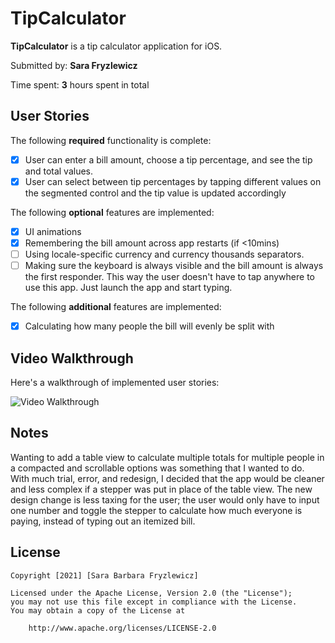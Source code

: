 # TipCalculator
**TipCalculator** is a tip calculator application for iOS.

Submitted by: **Sara Fryzlewicz**

Time spent: **3** hours spent in total

## User Stories

The following **required** functionality is complete:

* [X] User can enter a bill amount, choose a tip percentage, and see the tip and total values.
* [X] User can select between tip percentages by tapping different values on the segmented control and the tip value is updated accordingly

The following **optional** features are implemented:

* [X] UI animations
* [X] Remembering the bill amount across app restarts (if <10mins)
* [ ] Using locale-specific currency and currency thousands separators.
* [ ] Making sure the keyboard is always visible and the bill amount is always the first responder. This way the user doesn't have to tap anywhere to use this app. Just launch the app and start typing.

The following **additional** features are implemented:

- [X] Calculating how many people the bill will evenly be split with

## Video Walkthrough

Here's a walkthrough of implemented user stories:


<img src='https://media.giphy.com/media/JVacuC6vzSB71N4lZA/giphy.gif' title='Video Walkthrough' width='' alt='Video Walkthrough' />



## Notes

Wanting to add a table view to calculate multiple totals for multiple people in a compacted and scrollable options was something that I wanted to do. 
With much trial, error, and redesign, I decided that the app would be cleaner and less complex if a stepper was put in place of the table view. The new design
change is less taxing for the user; the user would only have to input one number and toggle the stepper to calculate how much everyone is paying, instead of 
typing out an itemized bill.

## License

    Copyright [2021] [Sara Barbara Fryzlewicz]

    Licensed under the Apache License, Version 2.0 (the "License");
    you may not use this file except in compliance with the License.
    You may obtain a copy of the License at

        http://www.apache.org/licenses/LICENSE-2.0
